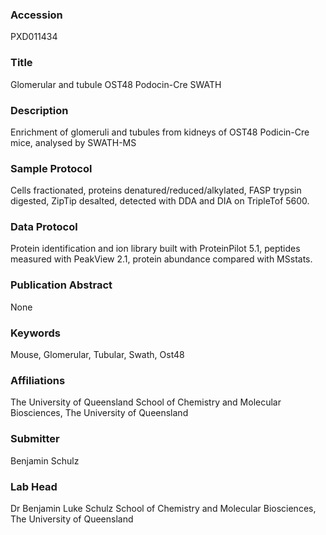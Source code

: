 ### Accession
PXD011434

### Title
Glomerular and tubule OST48 Podocin-Cre SWATH

### Description
Enrichment of glomeruli and tubules from kidneys of OST48 Podicin-Cre mice, analysed by SWATH-MS

### Sample Protocol
Cells fractionated, proteins denatured/reduced/alkylated, FASP trypsin digested, ZipTip desalted, detected with DDA and DIA on TripleTof 5600.

### Data Protocol
Protein identification and ion library built with ProteinPilot 5.1, peptides measured with PeakView 2.1, protein abundance compared with MSstats.

### Publication Abstract
None

### Keywords
Mouse, Glomerular, Tubular, Swath, Ost48

### Affiliations
The University of Queensland
School of Chemistry and Molecular Biosciences, The University of Queensland

### Submitter
Benjamin Schulz

### Lab Head
Dr Benjamin Luke Schulz
School of Chemistry and Molecular Biosciences, The University of Queensland


